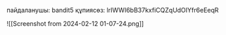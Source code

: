 пайдаланушы: bandit5
құпиясөз: lrIWWI6bB37kxfiCQZqUdOIYfr6eEeqR

![[Screenshot from 2024-02-12 01-07-24.png]]